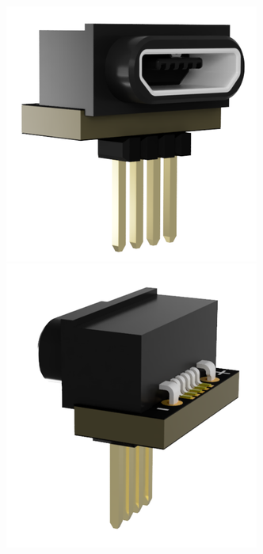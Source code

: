 ![1](https://github.com/devATdbsutdio/watch_hardwares/blob/main/watchpcb/raised_usb_module/images/HOR_water_tight_microUSB_raiser1.png)
![2](https://github.com/devATdbsutdio/watch_hardwares/blob/main/watchpcb/raised_usb_module/images/HOR_water_tight_microUSB_raiser2.png)
